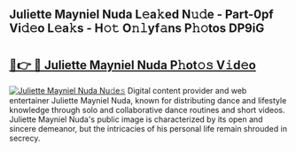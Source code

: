 ## Juliette Mayniel Nuda L𝚎a𝚔ed N𝚞𝚍e - Part-0pf Vi𝚍𝚎o L𝚎a𝚔s - H𝚘𝚝 O𝚗𝚕yf𝚊ns P𝚑𝚘tos DP9iG

# <h2><a href="http://kfdwhu.oniu.top/?m=Juliette+Mayniel+Nuda">🔗👉 🔴 Juliette Mayniel Nuda P𝚑ot𝚘𝚜 V𝚒d𝚎o</a></h2>

[![Juliette Mayniel Nuda Nu𝚍e𝚜](https://i.imgur.com/0qMVB7G.gif)](http://kfdwhu.oniu.top/?m=Juliette+Mayniel+Nuda)
Digital content provider and web entertainer Juliette Mayniel Nuda, known for distributing dance and lifestyle knowledge through solo and collaborative dance routines and short videos. Juliette Mayniel Nuda's public image is characterized by its open and sincere demeanor, but the intricacies of his personal life remain shrouded in secrecy.  

